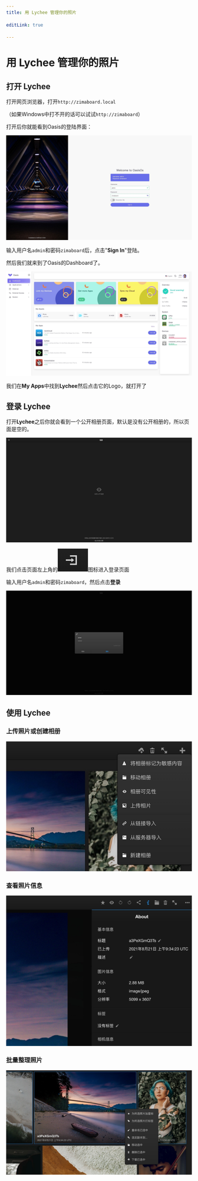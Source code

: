```yaml
---
title: 用 Lychee 管理你的照片

editLink: true

---
```


# 用 Lychee 管理你的照片

## 打开 Lychee

打开网页浏览器，打开`http://zimaboard.local`

（如果Windows中打不开的话可以试试`http://zimaboard`）

打开后你就能看到Oasis的登陆界面：

![Oasis Login](./images/oasis-login.jpeg)

输入用户名`admin`和密码`zimaboard`后，点击"**Sign In**"登陆。

然后我们就来到了Oasis的Dashboard了。

![Oasis Dashboard](./images/oasis-dashboard.jpeg)

我们在**My Apps**中找到**Lychee**然后点击它的Logo，就打开了

## 登录 Lychee

打开**Lychee**之后你就会看到一个公开相册页面，默认是没有公开相册的，所以页面是空的。

![Lychee Index](./images/lychee-index.jpeg)

我们点击页面左上角的![Lychee Login Icon](./images/lychee-login-icon.png)图标进入登录页面

输入用户名`admin`和密码`zimaboard`，然后点击**登录**

![Lychee Login](./images/lychee-login.jpeg)

## 使用 Lychee

### 上传照片或创建相册

![Lychee Upload](./images/lychee-upload.jpeg)

### 查看照片信息

![Lychee Photo Info](./images/lychee-photo-info.jpeg)

### 批量整理照片

![Lychee Batch Editing](./images/lychee-batch-editing.jpeg)

